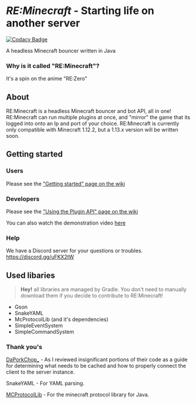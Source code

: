 # *RE:Minecraft* - Starting life on another server

[![Codacy Badge](https://api.codacy.com/project/badge/Grade/cc9a743afb654f488f6cdaca3bcad60c)](https://app.codacy.com/app/EmotionalLove/ReMinecraft?utm_source=github.com&utm_medium=referral&utm_content=EmotionalLove/ReMinecraft&utm_campaign=Badge_Grade_Settings)

A headless Minecraft bouncer written in Java

### Why is it called "RE:Minecraft"?
It's a spin on the anime "RE:Zero"

## About
RE:Minecraft is a headless Minecraft bouncer and bot API, all in one! RE:Minecraft can run multiple plugins at once, and "mirror" the game that its logged into onto an Ip and port of your choice. RE:Minecraft is currently only compatible with Minecraft 1.12.2, but a 1.13.x version will be written soon.

## Getting started

### Users
Please see the ["Getting started" page on the wiki](https://github.com/EmotionalLove/ReMinecraft/wiki/Getting-started)

### Developers
Please see the ["Using the Plugin API" page on the wiki](https://github.com/EmotionalLove/ReMinecraft/wiki/Using-the-plugin-API)

You can also watch the demonstration video [here](https://drive.google.com/open?id=1-ixylT0CFfuLTDk0CYfOagVGHq_wxvv-)

### Help
We have a Discord server for your questions or troubles. https://discord.gg/uFKX2tW

## Used libaries

> **Hey!** all libraries are managed by Gradle. You don't need to manually download them if you decide to contribute to RE:Minecraft!

- Gson
- SnakeYAML
- McProtocolLib (and it's dependencies)
- SimpleEventSystem
- SimpleCommandSystem

### Thank you's
[DaPorkChop_](https://github.com/DaMatrix/Pork2b2tBot) - As I reviewed insignificant portions of their code as a guide for determining what needs to be cached and how to properly connect the client to the server instance.

SnakeYAML - For YAML parsing.

[MCProtocolLib](https://github.com/Steveice10/MCProtocolLib) - For the minecraft protocol library for Java.
